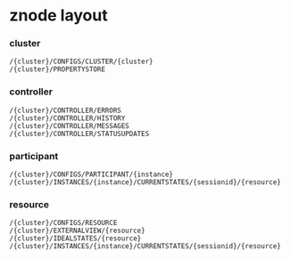 # znode layout

### cluster

    /{cluster}/CONFIGS/CLUSTER/{cluster}
    /{cluster}/PROPERTYSTORE

### controller

    /{cluster}/CONTROLLER/ERRORS
    /{cluster}/CONTROLLER/HISTORY
    /{cluster}/CONTROLLER/MESSAGES
    /{cluster}/CONTROLLER/STATUSUPDATES

### participant

    /{cluster}/CONFIGS/PARTICIPANT/{instance}
    /{cluster}/INSTANCES/{instance}/CURRENTSTATES/{sessionid}/{resource}

### resource

    /{cluster}/CONFIGS/RESOURCE
    /{cluster}/EXTERNALVIEW/{resource}
    /{cluster}/IDEALSTATES/{resource}
    /{cluster}/INSTANCES/{instance}/CURRENTSTATES/{sessionid}/{resource}
